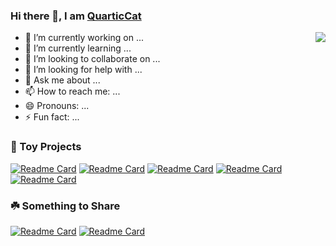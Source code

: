 ### Hi there 👋, I am [QuarticCat](https://QuarticCat.github.io/)

<a href="https://github.com/QuarticCat/QuarticCat">
  <img align="right" src="https://github-readme-stats.vercel.app/api?username=QuarticCat&hide_title=true&count_private=true&show_icons=true">
</a>

- 🔭 I’m currently working on ...
- 🌱 I’m currently learning ...
- 👯 I’m looking to collaborate on ...
- 🤔 I’m looking for help with ...
- 💬 Ask me about ...
- 📫 How to reach me: ...
- 😄 Pronouns: ...
- ⚡ Fun fact: ...

### 🧸 Toy Projects

[![Readme Card](https://github-readme-stats.vercel.app/api/pin/?username=QuarticCat&repo=qc-parser-comb)](https://github.com/QuarticCat/qc-parser-comb)
[![Readme Card](https://github-readme-stats.vercel.app/api/pin/?username=QuarticCat&repo=micro-lang)](https://github.com/QuarticCat/micro-lang)
[![Readme Card](https://github-readme-stats.vercel.app/api/pin/?username=QuarticCat&repo=toy-mips-simulator-in-800-lines)](https://github.com/QuarticCat/toy-mips-simulator-in-800-lines)
[![Readme Card](https://github-readme-stats.vercel.app/api/pin/?username=QuarticCat&repo=qc-mips-cpu)](https://github.com/QuarticCat/qc-mips-cpu)
[![Readme Card](https://github-readme-stats.vercel.app/api/pin/?username=QuarticCat&repo=yacis)](https://github.com/QuarticCat/yacis)

### ☘️ Something to Share

[![Readme Card](https://github-readme-stats.vercel.app/api/pin/?username=QuarticCat&repo=dotfiles)](https://github.com/QuarticCat/dotfiles)
[![Readme Card](https://github-readme-stats.vercel.app/api/pin/?username=QuarticCat&repo=my-codewars-solutions)](https://github.com/QuarticCat/my-codewars-solutions)
